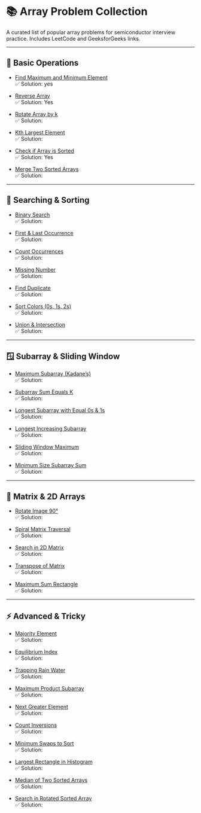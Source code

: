 # 📚 Array Problem Collection  

A curated list of popular array problems for semiconductor interview practice. Includes LeetCode and GeeksforGeeks links.  

---

## 📍 Basic Operations  

- [Find Maximum and Minimum Element](https://www.geeksforgeeks.org/maximum-and-minimum-in-an-array/)  
  ✅ Solution:  yes

- [Reverse Array](https://leetcode.com/problems/reverse-string/)  
  ✅ Solution:  Yes

- [Rotate Array by k](https://leetcode.com/problems/rotate-array/)  
  ✅ Solution:  

- [Kth Largest Element](https://leetcode.com/problems/kth-largest-element-in-an-array/)  
  ✅ Solution:  

- [Check if Array is Sorted](https://www.geeksforgeeks.org/program-check-array-sorted-not-iterative-recursive/)  
  ✅ Solution:  Yes

- [Merge Two Sorted Arrays](https://leetcode.com/problems/merge-sorted-array/)  
  ✅ Solution:  

---

## 🔎 Searching & Sorting  

- [Binary Search](https://leetcode.com/problems/binary-search/)  
  ✅ Solution:  

- [First & Last Occurrence](https://leetcode.com/problems/find-first-and-last-position-of-element-in-sorted-array/)  
  ✅ Solution:  

- [Count Occurrences](https://www.geeksforgeeks.org/count-number-of-occurrences-or-frequency-in-a-sorted-array/)  
  ✅ Solution:  

- [Missing Number](https://leetcode.com/problems/missing-number/)  
  ✅ Solution:  

- [Find Duplicate](https://leetcode.com/problems/find-the-duplicate-number/)  
  ✅ Solution:  

- [Sort Colors (0s, 1s, 2s)](https://leetcode.com/problems/sort-colors/)  
  ✅ Solution:  

- [Union & Intersection](https://www.geeksforgeeks.org/union-and-intersection-of-two-sorted-arrays-2/)  
  ✅ Solution:  

---

## 🪟 Subarray & Sliding Window  

- [Maximum Subarray (Kadane’s)](https://leetcode.com/problems/maximum-subarray/)  
  ✅ Solution:  

- [Subarray Sum Equals K](https://leetcode.com/problems/subarray-sum-equals-k/)  
  ✅ Solution:  

- [Longest Subarray with Equal 0s & 1s](https://leetcode.com/problems/contiguous-array/)  
  ✅ Solution:  

- [Longest Increasing Subarray](https://www.geeksforgeeks.org/longest-increasing-subarray/)  
  ✅ Solution:  

- [Sliding Window Maximum](https://leetcode.com/problems/sliding-window-maximum/)  
  ✅ Solution:  

- [Minimum Size Subarray Sum](https://leetcode.com/problems/minimum-size-subarray-sum/)  
  ✅ Solution:  

---

## 🧮 Matrix & 2D Arrays  

- [Rotate Image 90°](https://leetcode.com/problems/rotate-image/)  
  ✅ Solution:  

- [Spiral Matrix Traversal](https://leetcode.com/problems/spiral-matrix/)  
  ✅ Solution:  

- [Search in 2D Matrix](https://leetcode.com/problems/search-a-2d-matrix-ii/)  
  ✅ Solution:  

- [Transpose of Matrix](https://www.geeksforgeeks.org/program-to-find-transpose-of-a-matrix/)  
  ✅ Solution:  

- [Maximum Sum Rectangle](https://www.geeksforgeeks.org/maximum-sum-rectangle-in-a-2d-matrix-dp-27/)  
  ✅ Solution:  

---

## ⚡ Advanced & Tricky  

- [Majority Element](https://leetcode.com/problems/majority-element/)  
  ✅ Solution:  

- [Equilibrium Index](https://www.geeksforgeeks.org/equilibrium-index-of-an-array/)  
  ✅ Solution:  

- [Trapping Rain Water](https://leetcode.com/problems/trapping-rain-water/)  
  ✅ Solution:  

- [Maximum Product Subarray](https://leetcode.com/problems/maximum-product-subarray/)  
  ✅ Solution:  

- [Next Greater Element](https://leetcode.com/problems/next-greater-element-i/)  
  ✅ Solution:  

- [Count Inversions](https://www.geeksforgeeks.org/counting-inversions/)  
  ✅ Solution:  

- [Minimum Swaps to Sort](https://www.geeksforgeeks.org/minimum-number-swaps-required-sort-array/)  
  ✅ Solution:  

- [Largest Rectangle in Histogram](https://leetcode.com/problems/largest-rectangle-in-histogram/)  
  ✅ Solution:  

- [Median of Two Sorted Arrays](https://leetcode.com/problems/median-of-two-sorted-arrays/)  
  ✅ Solution:  

- [Search in Rotated Sorted Array](https://leetcode.com/problems/search-in-rotated-sorted-array/)  
  ✅ Solution:  
